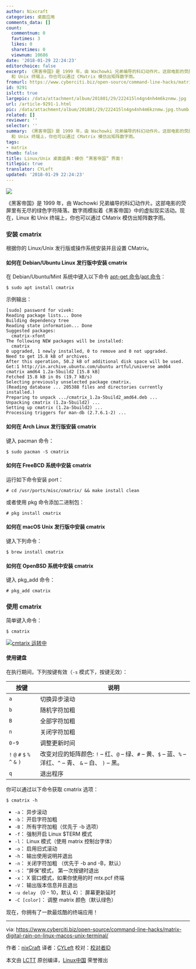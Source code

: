 ```yaml
---
author: Nixcraft
categories: 桌面应用
comments_data: []
count:
  commentnum: 0
  favtimes: 3
  likes: 0
  sharetimes: 0
  viewnum: 10686
date: '2018-01-29 22:24:23'
editorchoice: false
excerpt: 《黑客帝国》是 1999 年，由 Wachowki 兄弟编导的科幻动作片。这部电影的荧屏里有无尽的绿色字符降落。数字雨模拟着《黑客帝国》中的虚拟现实活动。现在，Linux
  和 Unix 终端上，你也可以通过 CMatrix 模仿出矩阵数字雨。
fromurl: https://www.cyberciti.biz/open-source/command-line-hacks/matrix-digital-rain-on-linux-macos-unix-terminal/
id: 9291
islctt: true
largepic: /data/attachment/album/201801/29/222415ln4gn4nh4m6kznmw.jpg
url: /article-9291-1.html
pic: /data/attachment/album/201801/29/222415ln4gn4nh4m6kznmw.jpg.thumb.jpg
related: []
reviewer: ''
selector: ''
summary: 《黑客帝国》是 1999 年，由 Wachowki 兄弟编导的科幻动作片。这部电影的荧屏里有无尽的绿色字符降落。数字雨模拟着《黑客帝国》中的虚拟现实活动。现在，Linux
  和 Unix 终端上，你也可以通过 CMatrix 模仿出矩阵数字雨。
tags:
- matrix
thumb: false
title: Linux/Unix 桌面盛典：模仿 “黑客帝国” 界面！
titlepic: true
translator: CYLeft
updated: '2018-01-29 22:24:23'
---
```


![](/data/attachment/album/201801/29/222415ln4gn4nh4m6kznmw.jpg)


《黑客帝国》是 1999 年，由 Wachowki 兄弟编导的科幻动作片。这部电影的荧屏里有无尽的绿色字符降落。数字雨模拟着《黑客帝国》中的虚拟现实活动。现在，Linux 和 Unix 终端上，你也可以通过 CMatrix 模仿出矩阵数字雨。


### 安装 cmatrix


根据你的 Linux/Unix 发行版或操作系统安装并且设置 CMatrix。


#### 如何在 Debian/Ubuntu Linux 发行版中安装 cmatrix


在 Debian/Ubuntu/Mint 系统中键入以下命令 [apt-get 命令](https://www.cyberciti.biz/tips/linux-debian-package-management-cheat-sheet.html "See Linux/Unix apt-get command examples for more info")/[apt 命令](https://www.cyberciti.biz/faq/ubuntu-lts-debian-linux-apt-command-examples/ "See Linux/Unix apt command examples for more info")：



```
$ sudo apt install cmatrix

```

示例输出：



```
[sudo] password for vivek: 
Reading package lists... Done
Building dependency tree       
Reading state information... Done
Suggested packages:
  cmatrix-xfont
The following NEW packages will be installed:
  cmatrix
0 upgraded, 1 newly installed, 0 to remove and 0 not upgraded.
Need to get 15.8 kB of archives.
After this operation, 50.2 kB of additional disk space will be used.
Get:1 http://in.archive.ubuntu.com/ubuntu artful/universe amd64 cmatrix amd64 1.2a-5build2 [15.8 kB]
Fetched 15.8 kB in 0s (19.7 kB/s)
Selecting previously unselected package cmatrix.
(Reading database ... 205388 files and directories currently installed.)
Preparing to unpack .../cmatrix_1.2a-5build2_amd64.deb ...
Unpacking cmatrix (1.2a-5build2) ...
Setting up cmatrix (1.2a-5build2) ...
Processing triggers for man-db (2.7.6.1-2) ...

```

#### 如何在 Arch Linux 发行版安装 cmatrix


键入 pacman 命令：



```
$ sudo pacman -S cmatrix

```

#### 如何在 FreeBCD 系统中安装 cmatrix


运行如下命令安装 port：



```
# cd /usr/ports/misc/cmatrix/ && make install clean

```

或者使用 pkg 命令添加二进制包：



```
# pkg install cmatrix

```

#### 如何在 macOS Unix 发行版中安装 cmatrix


键入下列命令：



```
$ brew install cmatrix

```

#### 如何在 OpenBSD 系统中安装 cmatrix


键入 pkg\_add 命令：



```
# pkg_add cmatrix

```

### 使用 cmatrix


简单键入命令：



```
$ cmatrix

```

[![cmtarix 运转中](/data/attachment/album/201801/29/222426mrmtjayfitmfiffi.gif)](https://www.cyberciti.biz/media/new/cms/2018/01/small-cmtarix-file.gif)


#### 使用键盘


在执行期间，下列按键有效（`-s` 模式下，按键无效）：




| 按键 | 说明 |
| --- | --- |
| `a` | 切换异步滚动 |
| `b` | 随机字符加粗 |
| `B` | 全部字符加粗 |
| `n` | 关闭字符加粗 |
| `0`-`9` | 调整更新时间 |
| `!` `@` `#` `$` `%` `^` `&` `)` | 改变对应的矩阵颜色: `!` – 红、`@` – 绿、`#` – 黄、`$` – 蓝、`%` – 洋红、`^` – 青、 `&` – 白、 `)` – 黑。 |
| `q` | 退出程序 |


你可以通过以下命令获取 cmatrix 选项：



```
$ cmatrix -h

```

* `-a`： 异步滚动
* `-b`： 开启字符加粗
* `-B`： 所有字符加粗（优先于 -b 选项）
* `-f`： 强制开启 Linux $TERM 模式
* `-l`： Linux 模式（使用 matrix 控制台字体）
* `-o`： 启用旧式滚动
* `-h`： 输出使用说明并退出
* `-n`： 关闭字符加粗 （优先于 -b and -B，默认）
* `-s`： “屏保”模式， 第一次按键时退出
* `-x`： X 窗口模式，如果你使用的时 mtx.pcf 终端
* `-V`： 输出版本信息并且退出
* `-u delay` （0 - 10，默认 4）： 屏幕更新延时
* `-C [color]`： 调整 matrix 颜色（默认绿色）


现在，你拥有了一款最炫酷的终端应用！




---


via: <https://www.cyberciti.biz/open-source/command-line-hacks/matrix-digital-rain-on-linux-macos-unix-terminal/>


作者：[nixCraft](https://www.cyberciti.biz) 译者：[CYLeft](https://github.com/CYLeft) 校对：[校对者ID](https://github.com/%E6%A0%A1%E5%AF%B9%E8%80%85ID)


本文由 [LCTT](https://github.com/LCTT/TranslateProject) 原创编译，[Linux中国](https://linux.cn/) 荣誉推出